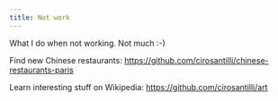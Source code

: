 ```yaml
---
title: Not work
---
```


What I do when not working. Not much :-)

Find new Chinese restaurants: <https://github.com/cirosantilli/chinese-restaurants-paris>

Learn interesting stuff on Wikipedia: <https://github.com/cirosantilli/art>
